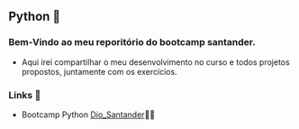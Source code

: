 ## Python 🐍
### Bem-Vindo ao meu reporitório do bootcamp santander.
- Aqui irei compartilhar o meu desenvolvimento no curso e todos projetos propostos, juntamente com os exercícios.

### Links 🔗
- Bootcamp Python [Dio_Santander](https://www.dio.me)👨‍💻


